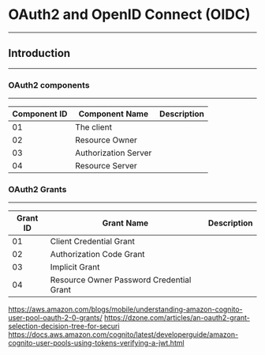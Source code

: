 # OAuth2 and OpenID Connect (OIDC)
---


## Introduction
---

### OAuth2 components
---

| Component ID | Component Name | Description|
| -----------  | ----------- |---|
| 01 | The client| |
| 02 | Resource Owner | |
| 03 | Authorization Server |  |
| 04 | Resource Server ||

### OAuth2 Grants
---

| Grant ID | Grant Name | Description|
| -----------  | ----------- |---|
| 01 | Client Credential Grant | |
| 02 | Authorization Code Grant
| 03 | Implicit Grant
| 04 | Resource Owner Password Credential Grant |


https://aws.amazon.com/blogs/mobile/understanding-amazon-cognito-user-pool-oauth-2-0-grants/
https://dzone.com/articles/an-oauth2-grant-selection-decision-tree-for-securi
https://docs.aws.amazon.com/cognito/latest/developerguide/amazon-cognito-user-pools-using-tokens-verifying-a-jwt.html
